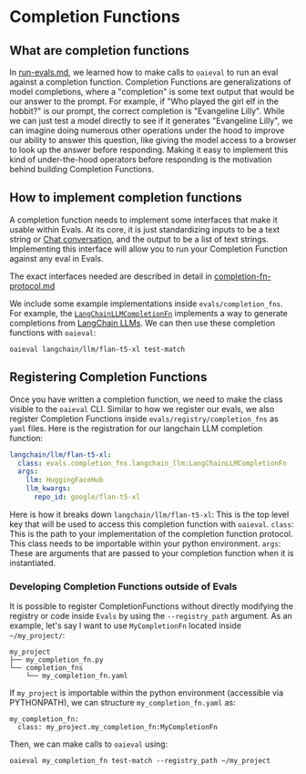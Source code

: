 # Completion Functions

## What are completion functions
In [run-evals.md](run-evals.md), we learned how to make calls to `oaieval` to run an eval against a completion function. Completion Functions are generalizations of model completions, where a "completion" is some text output that would be our answer to the prompt. For example, if "Who played the girl elf in the hobbit?" is our prompt, the correct completion is "Evangeline Lilly". While we can just test a model directly to see if it generates "Evangeline Lilly", we can imagine doing numerous other operations under the hood to improve our ability to answer this question, like giving the model access to a browser to look up the answer before responding. Making it easy to implement this kind of under-the-hood operators before responding is the motivation behind building Completion Functions.

## How to implement completion functions
A completion function needs to implement some interfaces that make it usable within Evals. At its core, it is just standardizing inputs to be a text string or [Chat conversation](https://platform.openai.com/docs/guides/chat), and the output to be a list of text strings. Implementing this interface will allow you to run your Completion Function against any eval in Evals.

The exact interfaces needed are described in detail in [completion-fn-protocol.md](completion-fn-protocol.md)

We include some example implementations inside `evals/completion_fns`. For example, the [`LangChainLLMCompletionFn`](../evals/completion_fns/langchain_llm.py) implements a way to generate completions from [LangChain LLMs](https://python.langchain.com/en/latest/modules/models/llms/getting_started.html). We can then use these completion functions with `oaieval`:
```
oaieval langchain/llm/flan-t5-xl test-match
```

## Registering Completion Functions
Once you have written a completion function, we need to make the class visible to the `oaieval` CLI. Similar to how we register our evals, we also register Completion Functions inside `evals/registry/completion_fns` as `yaml` files. Here is the registration for our langchain LLM completion function:
```yaml
langchain/llm/flan-t5-xl:
  class: evals.completion_fns.langchain_llm:LangChainLLMCompletionFn
  args:
    llm: HuggingFaceHub
    llm_kwargs:
      repo_id: google/flan-t5-xl
```
Here is how it breaks down
`langchain/llm/flan-t5-xl`: This is the top level key that will be used to access this completion function with `oaieval`.
`class`: This is the path to your implementation of the completion function protocol. This class needs to be importable within your python environment.
`args`:  These are arguments that are passed to your completion function when it is instantiated.


### Developing Completion Functions outside of Evals
It is possible to register CompletionFunctions without directly modifying the registry or code inside `Evals` by using the `--registry_path` argument. As an example, let's say I want to use `MyCompletionFn` located inside `~/my_project/`:
```
my_project
├── my_completion_fn.py
└── completion_fns
    └── my_completion_fn.yaml
```

If `my_project` is importable within the python environment (accessible via PYTHONPATH), we can structure `my_completion_fn.yaml` as:
```
my_completion_fn:
  class: my_project.my_completion_fn:MyCompletionFn
```
Then, we can make calls to `oaieval` using:
```
oaieval my_completion_fn test-match --registry_path ~/my_project
```